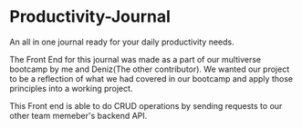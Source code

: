# Productivity-Journal
An all in one journal ready for your daily productivity needs.


The Front End for this journal was made as a part of our multiverse bootcamp by me and Deniz(The other contributor). We wanted our project to be a
reflection of what we had covered in our bootcamp and apply those principles into a working project.


This Front end is able to do CRUD operations by sending requests to our other team memeber's backend API.
